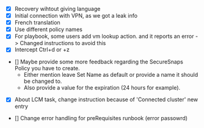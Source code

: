 - [x] Recovery wihtout giving language
- [x] Initial connection with VPN, as we got a leak info
- [x] French translation
- [x] Use different policy names
- [x] For playbook, some users add vm lookup action. and it reports an error -> Changed instructions to avoid this
- [x] Intercept Ctrl+d or +z
- [] Maybe provide some more feedback regarding the SecureSnaps Policy you have to create.
    - Either mention leave Set Name as default or provide a name it should be changed to.
    - Also provide a value for the expiration (24 hours for example).
- [x] About LCM task, change instruction because of 'Connected cluster' new entry 
- [] Change error handling for preRequisites runbook (error passowrd)
